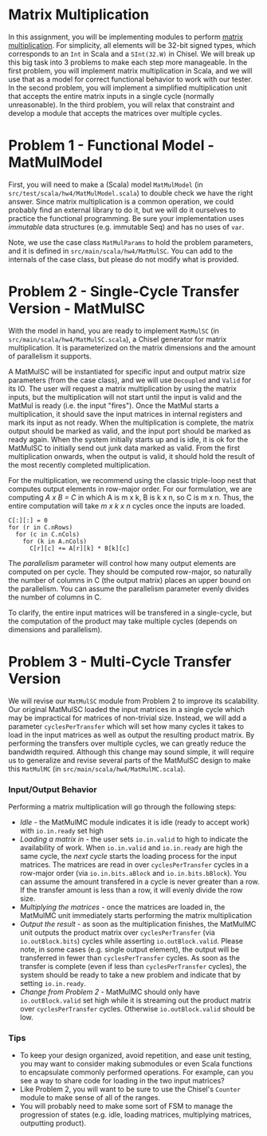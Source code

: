 Matrix Multiplication
=======================
In this assignment, you will be implementing modules to perform [matrix multiplication](https://en.wikipedia.org/wiki/Matrix_multiplication). For simplicity, all elements will be 32-bit signed types, which corresponds to an `Int` in Scala and a `SInt(32.W)` in Chisel. We will break up this big task into 3 problems to make each step more manageable. In the first problem, you will implement matrix multiplication in Scala, and we will use that as a model for correct functional behavior to work with our tester. In the second problem, you will implement a simplified multiplication unit that accepts the entire matrix inputs in a single cycle (normally unreasonable). In the third problem, you will relax that constraint and develop a module that accepts the matrices over multiple cycles.



# Problem 1 -  Functional Model - MatMulModel

First, you will need to make a (Scala) model `MatMulModel` (in `src/test/scala/hw4/MatMulModel.scala`) to double check we have the right answer. Since matrix multiplication is a common operation, we could probably find an external library to do it, but we will do it ourselves to practice the functional programming. Be sure your implementation uses _immutable_ data structures (e.g. immutable Seq) and has no uses of `var`.

Note, we use the case class `MatMulParams` to hold the problem parameters, and it is defined in `src/main/scala/hw4/MatMulSC`. You can add to the internals of the case class, but please do not modify what is provided.



# Problem 2 -  Single-Cycle Transfer Version - MatMulSC

With the model in hand, you are ready to implement `MatMulSC` (in `src/main/scala/hw4/MatMulSC.scala`), a Chisel generator for matrix multiplication. It is parameterized on the matrix dimensions and the amount of parallelism it supports.

A MatMulSC will be instantiated for specific input and output matrix size parameters (from the case class), and we will use `Decoupled` and `Valid` for its IO. The user will request a matrix multiplication by using the matrix inputs, but the multiplication will not start until the input is valid and the MatMul is ready (i.e. the input "fires"). Once the MatMul starts a multiplication, it should save the input matrices in internal registers and mark its input as not ready. When the multiplication is complete, the matrix output should be marked as valid, and the input port should be marked as ready again. When the system initially starts up and is idle, it is ok for the MatMulSC to initially send out junk data marked as valid. From the first multiplication onwards, when the output is valid, it should hold the result of the most recently completed multiplication.

For the multiplication, we recommend using the classic triple-loop nest that computes output elements in row-major order. For our formulation, we are computing _A x B = C_ in which A is m x k, B is k x n, so C is m x n. Thus, the entire computation will take _m x k x n_ cycles once the inputs are loaded.
```
C[:][:] = 0
for (r in C.nRows)
  for (c in C.nCols)
    for (k in A.nCols)
      C[r][c] += A[r][k] * B[k][c]
```

The _parallelism_ parameter will control how many output elements are computed on per cycle. They should be computed row-major, so naturally the number of columns in C (the output matrix) places an upper bound on the parallelism. You can assume the parallelism parameter evenly divides the number of columns in C.

To clarify, the entire input matrices will be transfered in a single-cycle, but the computation of the product may take multiple cycles (depends on dimensions and parallelism).


# Problem 3 -  Multi-Cycle Transfer Version 

We will revise our `MatMulSC` module from Problem 2 to improve its scalability. Our original MatMulSC loaded the input matrices in a single cycle which may be impractical for matrices of non-trivial size. Instead, we will add a parameter `cyclesPerTransfer` which will set how many cycles it takes to load in the input matrices as well as output the resulting product matrix. By performing the transfers over multiple cycles, we can greatly reduce the bandwidth required. Although this change may sound simple, it will require us to generalize and revise several parts of the MatMulSC design to make this `MatMulMC` (in `src/main/scala/hw4/MatMulMC.scala`).

### Input/Output Behavior
Performing a matrix multiplication will go through the following steps:
* _Idle_ - the MatMulMC module indicates it is idle (ready to accept work) with `io.in.ready` set high
* _Loading a matrix in_ - the user sets `io.in.valid` to high to indicate the availability of work. When `io.in.valid` and `io.in.ready` are high the same cycle, the _next cycle_ starts the loading process for the input matrices. The matrices are read in over `cyclesPerTransfer` cycles in a row-major order (via `io.in.bits.aBlock` and `io.in.bits.bBlock`). You can assume the amount transfered in a cycle is never greater than a row. If the transfer amount is less than a row, it will evenly divide the row size.
* _Multiplying the matrices_ - once the matrices are loaded in, the MatMulMC unit immediately starts performing the matrix multiplication
* _Output the result_ - as soon as the multiplication finishes, the MatMulMC unit outputs the product matrix over `cyclesPerTransfer` (via `io.outBlock.bits`) cycles while asserting `io.outBlock.valid`. Please note, in some cases (e.g. single output element), the output will be transferred in fewer than `cyclesPerTransfer` cycles. As soon as the transfer is complete (even if less than `cyclesPerTransfer` cycles), the system should be ready to take a new problem and indicate that by setting `io.in.ready`.
* _Change from Problem 2_ - MatMulMC should only have `io.outBlock.valid` set high while it is streaming out the product matrix over `cyclesPerTransfer` cycles. Otherwise `io.outBlock.valid` should be low.

### Tips
* To keep your design organized, avoid repetition, and ease unit testing, you may want to consider making submodules or even Scala functions to encapsulate commonly performed operations. For example, can you see a way to share code for loading in the two input matrices?
* Like Problem 2, you will want to be sure to use the Chisel's `Counter` module to make sense of all of the ranges.
* You will probably need to make some sort of FSM to manage the progression of states (e.g. idle, loading matrices, multiplying matrices, outputting product).
